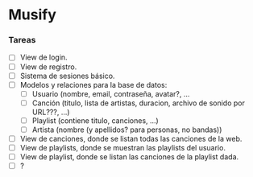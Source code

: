 # Musify

### Tareas
- [ ] View de login.
- [ ] View de registro.
- [ ] Sistema de sesiones básico.
- [ ] Modelos y relaciones para la base de datos:
  - [ ] Usuario (nombre, email, contraseña, avatar?, ...
  - [ ] Canción (titulo, lista de artistas, duracion, archivo de sonido por URL???, ...)
  - [ ] Playlist (contiene titulo, canciones, ...)
  - [ ] Artista (nombre (y apellidos? para personas, no bandas))
- [ ] View de canciones, donde se listan todas las canciones de la web.
- [ ] View de playlists, donde se muestran las playlists del usuario.
- [ ] View de playlist, donde se listan las canciones de la playlist dada.
- [ ] ?

